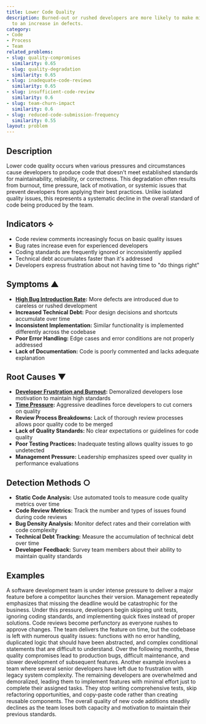 ```yaml
---
title: Lower Code Quality
description: Burned-out or rushed developers are more likely to make mistakes, leading
  to an increase in defects.
category:
- Code
- Process
- Team
related_problems:
- slug: quality-compromises
  similarity: 0.65
- slug: quality-degradation
  similarity: 0.65
- slug: inadequate-code-reviews
  similarity: 0.65
- slug: insufficient-code-review
  similarity: 0.6
- slug: team-churn-impact
  similarity: 0.6
- slug: reduced-code-submission-frequency
  similarity: 0.55
layout: problem
---
```


## Description

Lower code quality occurs when various pressures and circumstances cause developers to produce code that doesn't meet established standards for maintainability, reliability, or correctness. This degradation often results from burnout, time pressure, lack of motivation, or systemic issues that prevent developers from applying their best practices. Unlike isolated quality issues, this represents a systematic decline in the overall standard of code being produced by the team.

## Indicators ⟡
- Code review comments increasingly focus on basic quality issues
- Bug rates increase even for experienced developers
- Coding standards are frequently ignored or inconsistently applied
- Technical debt accumulates faster than it's addressed
- Developers express frustration about not having time to "do things right"

## Symptoms ▲
- **[High Bug Introduction Rate](high-bug-introduction-rate.md):** More defects are introduced due to careless or rushed development
- **Increased Technical Debt:** Poor design decisions and shortcuts accumulate over time
- **Inconsistent Implementation:** Similar functionality is implemented differently across the codebase
- **Poor Error Handling:** Edge cases and error conditions are not properly addressed
- **Lack of Documentation:** Code is poorly commented and lacks adequate explanation

## Root Causes ▼
- **[Developer Frustration and Burnout](developer-frustration-and-burnout.md):** Demoralized developers lose motivation to maintain high standards
- **[Time Pressure](time-pressure.md):** Aggressive deadlines force developers to cut corners on quality
- **Review Process Breakdowns:** Lack of thorough review processes allows poor quality code to be merged
- **Lack of Quality Standards:** No clear expectations or guidelines for code quality
- **Poor Testing Practices:** Inadequate testing allows quality issues to go undetected
- **Management Pressure:** Leadership emphasizes speed over quality in performance evaluations

## Detection Methods ○
- **Static Code Analysis:** Use automated tools to measure code quality metrics over time
- **Code Review Metrics:** Track the number and types of issues found during code reviews
- **Bug Density Analysis:** Monitor defect rates and their correlation with code complexity
- **Technical Debt Tracking:** Measure the accumulation of technical debt over time
- **Developer Feedback:** Survey team members about their ability to maintain quality standards

## Examples

A software development team is under intense pressure to deliver a major feature before a competitor launches their version. Management repeatedly emphasizes that missing the deadline would be catastrophic for the business. Under this pressure, developers begin skipping unit tests, ignoring coding standards, and implementing quick fixes instead of proper solutions. Code reviews become perfunctory as everyone rushes to approve changes. The team delivers the feature on time, but the codebase is left with numerous quality issues: functions with no error handling, duplicated logic that should have been abstracted, and complex conditional statements that are difficult to understand. Over the following months, these quality compromises lead to production bugs, difficult maintenance, and slower development of subsequent features. Another example involves a team where several senior developers have left due to frustration with legacy system complexity. The remaining developers are overwhelmed and demoralized, leading them to implement features with minimal effort just to complete their assigned tasks. They stop writing comprehensive tests, skip refactoring opportunities, and copy-paste code rather than creating reusable components. The overall quality of new code additions steadily declines as the team loses both capacity and motivation to maintain their previous standards.